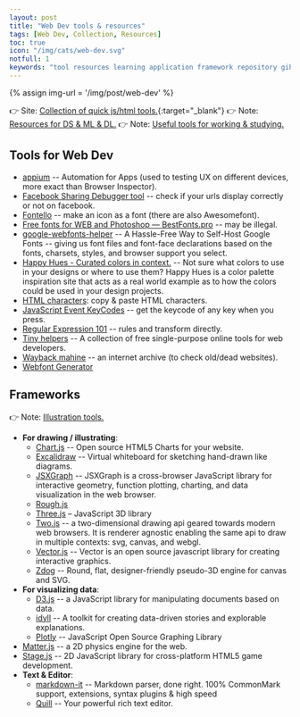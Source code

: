 ```yaml
---
layout: post
title: "Web Dev tools & resources"
tags: [Web Dev, Collection, Resources]
toc: true
icon: "/img/cats/web-dev.svg"
notfull: 1
keywords: "tool resources learning application framework repository gihub package plugins extensions font ligatures useful tools frameworks javascript frameworks library plugins extensions dev tools"
---
```


{% assign img-url = '/img/post/web-dev' %}

👉 Site: [Collection of quick js/html tools.](https://dinhanhthi.github.io/tools/){:target="_blank"}
👉 Note: [Resources for DS & ML & DL.](/data-ml-tools-resources/)
👉 Note: [Useful tools for working & studying.](/good-applications-useful-tools/)

## Tools for Web Dev

- [appium](http://appium.io/) -- Automation for Apps (used to testing UX on different devices, more exact than Browser Inspector).
- [Facebook Sharing Debugger tool](https://developers.facebook.com/tools/debug/) -- check if your urls display correctly or not on facebook.
- [Fontello](https://fontello.com/) -- make an icon as a font (there are also Awesomefont).
- [Free fonts for WEB and Photoshop — BestFonts.pro](https://en.bestfonts.pro/) -- may be illegal.
- [google-webfonts-helper](https://google-webfonts-helper.herokuapp.com/fonts) -- A Hassle-Free Way to Self-Host Google Fonts -- giving us font files and font-face declarations based on the fonts, charsets, styles, and browser support you select.
- [Happy Hues - Curated colors in context.](https://www.happyhues.co/palettes/17) -- Not sure what colors to use in your designs or where to use them? Happy Hues is a color palette inspiration site that acts as a real world example as to how the colors could be used in your design projects.
- [HTML characters](https://www.key-shortcut.com/en/writing-systems/35-symbols/arrows): copy & paste HTML characters.
- [JavaScript Event KeyCodes](https://keycode.info/) -- get the keycode of any key when you press.
- [Regular Expression 101](https://regex101.com/) -- rules and transform directly.
- [Tiny helpers](https://github.com/stefanjudis/tiny-helpers) -- A collection of free single-purpose online tools for web developers.
- [Wayback mahine](https://web.archive.org/) -- an internet archive (to check old/dead websites).
- [Webfont Generator](https://www.fontsquirrel.com/tools/webfont-generator)

## Frameworks

👉 Note: [Illustration tools.](/good-applications-useful-tools/#illustration-tools)

- **For drawing / illustrating**:
  - [Chart.js](https://www.chartjs.org/) -- Open source HTML5 Charts for your website.
  - [Excalidraw](https://github.com/excalidraw/excalidraw) -- Virtual whiteboard for sketching hand-drawn like diagrams.
  - [JSXGraph](http://jsxgraph.uni-bayreuth.de/wp/) -- JSXGraph is a cross-browser JavaScript library for interactive geometry, function plotting, charting, and data visualization in the web browser.
  - [Rough.js](https://roughjs.com/)
  - [Three.js](https://threejs.org/) – JavaScript 3D library
  - [Two.js](https://two.js.org/) -- a two-dimensional drawing api geared towards modern web browsers. It is renderer agnostic enabling the same api to draw in multiple contexts: svg, canvas, and webgl.
  - [Vector.js](https://vectorjs.org/examples/) -- Vector is an open source javascript library for creating interactive graphics.
  - [Zdog](https://zzz.dog/) -- Round, flat, designer-friendly pseudo-3D engine for canvas and SVG.
- **For visualizing data**:
  - [D3.js](https://d3js.org/) -- a JavaScript library for manipulating documents based on data.
  - [idyll](https://idyll-lang.org/) -- A toolkit for creating data-driven stories and explorable explanations.
  - [Plotly](https://plotly.com/javascript/) -- JavaScript Open Source Graphing Library
- [Matter.js](https://brm.io/matter-js/) -- a 2D physics engine for the web.
- [Stage.js](https://piqnt.com/stage.js/) -- 2D JavaScript library for cross-platform HTML5 game development.
- **Text & Editor**:
  - [markdown-it](https://github.com/markdown-it/markdown-it) -- Markdown parser, done right. 100% CommonMark support, extensions, syntax plugins & high speed
  - [Quill](https://quilljs.com/) -- Your powerful rich text editor.